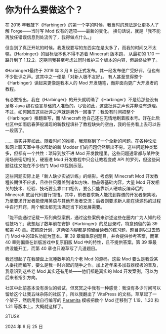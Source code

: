 # 你为什么要做这个？

在 2016 年我敲下《Harbinger》的第一个字的时候，我当时的想法是让更多人了解 Forge——当时写 Mod 仅有的选项——最新的变化。
换句话说，就是「我不能再放任错误信息到处流传了，我得做点什么。」

但当到了真正开坑的时候，我发现要写的东西实在是太多了，而我的时间又不太够。《Harbinger》的目标版本也不得不追着 Minecraft 版本跑，
从最初的 1.10 一路升到了 1.12.2。这期间我甚至考虑过同时维护三个版本的内容，但最终放弃了。

《Harbinger》最终于 2019 年 3 月 8 日正式发布。其一经发布便广受好评，但也有不少批评之声。这其中之一便是「对新人极不友好」。
有人甚至觉得整个《Harbinger》读起来更像是我本人的 Mod 开发随笔，而非面向更广大开发者的教程。

有必要指出，我在《Harbinger》的开头就明确了《Harbinger》不是给那些没有足够 Java 编程语言基础的人准备的。尽管如此，这些批评之声也并非没有道理。不过，如何回应这些批评之声就是另外一回事了：我没有时间把整个《Harbinger》推翻重写，而 Minecraft 他自己还在无情地刷着版本号。好在此后社区中如雨后春笋般涌现的新教程填补了教程缺失的空白，我的任务看上去可以告一段落了。

…… 事实并非如此。随着时间的推移，我观察到了一个全新的问题。在各种论坛和网上聊天室中寻求帮助的新 Modder 们的问题仍然层出不穷。这些问题种类繁多，但都有一个共性：琐碎到放不进 Mod 开发教程里。这些问题通常都与某种使用场景密切相关，硬塞进 Mod 开发教程中只会让教程变成 API 的罗列，但这些问题往往又能在不少热门 Mod 中找到示范。

这些问题实际上是「新人缺少实战训练」的缩影。考虑到 Minecraft Mod 开发教程长期供不应求，且往往只覆盖到诸如方块、物品等基础内容，大量 Mod 开发相关的技术、经验、技巧要么靠口口相传，要么只能靠新人硬啃反编译后的 Minecraft 底层代码自行领悟。其中，前者要求新人能找到靠谱的开发者聚集地，乃至要求开发者能使用英语与其他开发者交流；后者则要求新人能在读源码的过程中自行开窍，两个解法都无法满足当下的发展需要。

「能不能通过记载一系列典型案例，通过这些案例来讲述这些在圈内广为人知的经验技巧？」我想起了数年前在安排《Harbinger》的总目录时，特意预留的第 39 和第 40 章。按照原计划，这两张内容都是预留给读者的练习题，题目则以过去热门 Mod 中的知名功能为蓝本。第 39 章偏重原创题目，并会提供参考答案，而第 40 章则偏重在新版游戏中复原旧版 Mod 中的特性，且不提供答案。第 39 章最终没能开工，而第 40 章也只潦草写了几道题目。

我还想起了在我硬盘上沉睡数年的几个老 Mod 的源码。这些 Mod 要么是我受某人委托而编写，要么是我一时兴起的随手之作。加上近年来多加载器模板的普及，我意识到这些老 Mod 其实还有用处——他们都是真实的 Mod 开发案例，可以为后来者指引方向。

社区中此前基本没有类似的尝试，但冥冥之中我有一种感觉：我没有多少时间可以留给这个让我五味杂陈的社区了。所以我翻出了 VitePress 的文档，草草起了一个架子，然后用我自行编写的 [Paramita][1] 模板把数个 Mod 迁移到了 1.19、1.20 和 1.21 等版本上。大概就这样了。


3TUSK

2024 年 6 月 25 日

[1]: https://github.com/3TUSK/Paramita